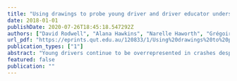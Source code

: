 ```yaml
---
title: "Using drawings to probe young driver and driver educator understanding of simulators"
date: 2018-01-01
publishDate: 2020-07-26T18:45:18.547292Z
authors: ["David Rodwell", "Alana Hawkins", "Narelle Haworth", "Grégoire S Larue", "Lyndel Bates", "Ashleigh Filtness"]
url_pdf: "https://eprints.qut.edu.au/120833/1/Using%20drawings%20to%20probe%20young%20driver%20and%20driver%20educator%20understandings%20of%20simulators%20-%20extended%20abstract.pdf"
publication_types: ["1"]
abstract: "Young drivers continue to be overrepresented in crashes despite various countermeasures. Driving simulators may be used to augment existing driver education programs, however little research has examined the perceptions of this type of intervention. If driver educators and young drivers do not see value in using simulators, it is unlikely that they will be used to their full potential. Eight focus groups employing a qualitative draw-and-talk technique investigated how young drivers and driver educators understand driving simulators and their potential use within driver education. Participants made a drawing of their ‘ideal’ driving simulator free from financial or technological constraints which served to stimulate participants’ engagement with the topic and aid discussion within the groups. The pictures provided context to the analysis of the transcripts. Six interconnected themes were identified which were: 1) The importance of experiential learning, 2) Realism is needed in simulation, 3) There are technical and financial constraints on realism, 4) The relationship between risk and consequences in learning to drive, 5) Similarities between simulators and videogames, and 6) The fit between driving simulators and the wider context of learning to drive. A high degree of ambivalence towards simulators and their use within driver education was evident in most groups although participants saw value in the possible standardisation of training that could be provided by simulators and the potential for elements of gamification to be included in scenarios. Education about the evidence-based strengths and weaknesses of more affordable simulators may be needed to change these perceptions."
featured: false
publication: ""
---
```


